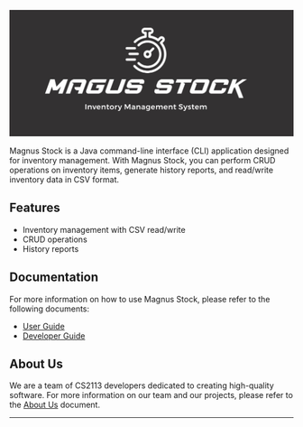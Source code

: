 
![Magnus Stock Logo](logo.jpg)

Magnus Stock is a Java command-line interface (CLI) application designed for inventory management. With Magnus Stock, you can perform CRUD operations on inventory items, generate history reports, and read/write inventory data in CSV format.

## Features

- Inventory management with CSV read/write
- CRUD operations
- History reports

## Documentation

For more information on how to use Magnus Stock, please refer to the following documents:

* [User Guide](UserGuide.md)
* [Developer Guide](DeveloperGuide.md)

## About Us

We are a team of CS2113 developers dedicated to creating high-quality software. For more information on our team and our projects, please refer to the [About Us](AboutUs.md) document.

---